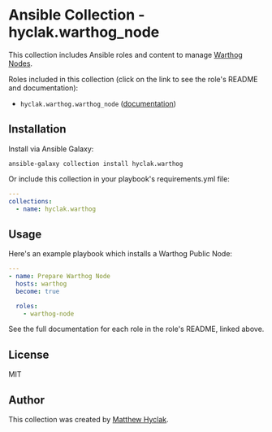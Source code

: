 # Ansible Collection - hyclak.warthog_node

This collection includes Ansible roles and content to manage [Warthog Nodes](https://warthog.network/).

Roles included in this collection (click on the link to see the role's README and documentation):

- `hyclak.warthog.warthog_node` ([documentation](https://github.com/hyclak/ansible-warthog/blob/master/roles/warthog_node/README.md))

## Installation

Install via Ansible Galaxy:

```shell
ansible-galaxy collection install hyclak.warthog
```

Or include this collection in your playbook's requirements.yml file:

```yaml
---
collections:
  - name: hyclak.warthog
```

## Usage

Here's an example playbook which installs a Warthog Public Node:

```yaml
---
- name: Prepare Warthog Node
  hosts: warthog
  become: true

  roles:
    - warthog-node
```

See the full documentation for each role in the role's README, linked above.

## License

MIT

## Author

This collection was created by [Matthew Hyclak](hyclak@gmail.com).
